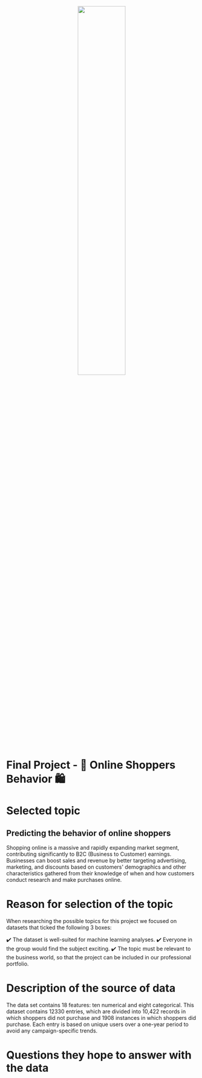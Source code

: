 <p align="center">
 <img src="https://user-images.githubusercontent.com/98360572/175793026-d27ee45a-b260-400e-9a65-0e5ebf170e86.png" width="50%" height="50%">
</p>

# Final Project - 🛒 Online Shoppers Behavior 🛍️

# Selected topic

## **Predicting the behavior of online shoppers**

Shopping online is a massive and rapidly expanding market segment, contributing significantly to B2C (Business to Customer) earnings. Businesses can boost sales and revenue by better targeting advertising, marketing, and discounts based on customers' demographics and other characteristics gathered from their knowledge of when and how customers conduct research and make purchases online.


# Reason for selection of the topic

When researching the possible topics for this project we focused on datasets that ticked the following 3 boxes:

✔️ The dataset is well-suited for machine learning analyses.
✔️ Everyone in the group would find the subject exciting.
✔️ The topic must be relevant to the business world, so that the project can be included in our professional portfolio.

# Description of the source of data

The data set contains 18 features: ten numerical and eight categorical. This dataset contains 12330 entries, which are divided into 10,422 records in which shoppers did not purchase and 1908 instances in which shoppers did purchase. Each entry is based on unique users over a one-year period to avoid any campaign-specific trends.



# Questions they hope to answer with the data





